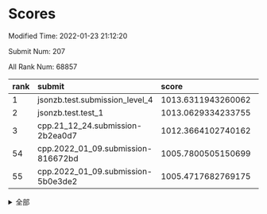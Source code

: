 # Scores

Modified Time: 2022-01-23 21:12:20

Submit Num: 207

All Rank Num: 68857

| rank |               submit               |       score        |       sigma        | pk_num |
| :--- | :--------------------------------- | :----------------- | :----------------- | :----- |
| 1    | jsonzb.test.submission_level_4     | 1013.6311943260062 | 0.7927581362332314 | 1331   |
| 2    | jsonzb.test.test_1                 | 1013.0629334233755 | 0.8009848670243602 | 1329   |
| 3    | cpp.21_12_24.submission-2b2ea0d7   | 1012.3664102740162 | 0.7999982043966093 | 1334   |
| 54   | cpp.2022_01_09.submission-816672bd | 1005.7800505150699 | 0.7215560867756775 | 1329   |
| 55   | cpp.2022_01_09.submission-5b0e3de2 | 1005.4717682769175 | 0.7152644332099496 | 1331   |


<details>
<summary>全部</summary>

| rank |                 submit                 |       score        |       sigma        | pk_num |
| :--- | :------------------------------------- | :----------------- | :----------------- | :----- |
| 1    | jsonzb.test.submission_level_4         | 1013.6311943260062 | 0.7927581362332314 | 1331   |
| 2    | jsonzb.test.test_1                     | 1013.0629334233755 | 0.8009848670243602 | 1329   |
| 3    | cpp.21_12_24.submission-2b2ea0d7       | 1012.3664102740162 | 0.7999982043966093 | 1334   |
| 4    | gobigger.level_3.submission_level_3_28 | 1011.5399715178959 | 0.7673894474532288 | 1330   |
| 5    | gobigger.level_3.submission_level_3_41 | 1011.4074570204468 | 0.7623602006567182 | 1333   |
| 6    | gobigger.level_3.submission_level_3_23 | 1011.2690123718959 | 0.8032633634813839 | 1332   |
| 7    | gobigger.level_3.submission_level_3_38 | 1011.1410939289219 | 0.793627033077456  | 1330   |
| 8    | gobigger.level_3.submission_level_3_15 | 1011.084550422577  | 0.7966464315169963 | 1328   |
| 9    | gobigger.level_3.submission_level_3_21 | 1011.0460684146689 | 0.7730636558465136 | 1334   |
| 10   | gobigger.level_3.submission_level_3_30 | 1011.0072235113472 | 0.7667846581555985 | 1333   |
| 11   | gobigger.level_3.submission_level_3_27 | 1010.9483343921713 | 0.777464755230693  | 1326   |
| 12   | gobigger.level_3.submission_level_3_4  | 1010.9481084657856 | 0.7568411026952576 | 1331   |
| 13   | gobigger.level_3.submission_level_3_24 | 1010.931830302415  | 0.768933212800636  | 1331   |
| 14   | gobigger.level_3.submission_level_3_47 | 1010.8317158064274 | 0.7532704820301143 | 1328   |
| 15   | gobigger.level_3.submission_level_3_49 | 1010.6564401074834 | 0.7543824314431334 | 1330   |
| 16   | gobigger.level_3.submission_level_3_29 | 1010.588460801833  | 0.7550096222315045 | 1331   |
| 17   | gobigger.level_3.submission_level_3_25 | 1010.4618592359018 | 0.7682282234316687 | 1334   |
| 18   | gobigger.level_3.submission_level_3_31 | 1010.4589832292693 | 0.7606370817542969 | 1326   |
| 19   | gobigger.level_3.submission_level_3_5  | 1010.3223880487134 | 0.7597312639134287 | 1328   |
| 20   | gobigger.level_3.submission_level_3_45 | 1010.23913292399   | 0.7621376162779407 | 1328   |
| 21   | gobigger.level_3.submission_level_3_33 | 1010.2379990313573 | 0.7528516966821599 | 1335   |
| 22   | gobigger.level_3.submission_level_3_40 | 1010.234445922552  | 0.7521465136811778 | 1334   |
| 23   | gobigger.level_3.submission_level_3_6  | 1010.1647304117753 | 0.7968344185917531 | 1336   |
| 24   | gobigger.level_3.submission_level_3_46 | 1010.1435719130766 | 0.748591096072443  | 1336   |
| 25   | gobigger.level_3.submission_level_3_26 | 1010.136290473927  | 0.7553396832414547 | 1328   |
| 26   | gobigger.level_3.submission_level_3_37 | 1010.032283713065  | 0.7862294041853926 | 1327   |
| 27   | gobigger.level_3.submission_level_3_1  | 1010.0036518031746 | 0.7452481872858145 | 1329   |
| 28   | gobigger.level_3.submission_level_3_32 | 1010.0008127910105 | 0.767182893102575  | 1332   |
| 29   | gobigger.level_3.submission_level_3_48 | 1009.9421080953472 | 0.7601242167244474 | 1328   |
| 30   | gobigger.level_3.submission_level_3_19 | 1009.8797906186021 | 0.7437974700340387 | 1331   |
| 31   | gobigger.level_3.submission_level_3_9  | 1009.8073599257858 | 0.7629792631660541 | 1328   |
| 32   | gobigger.level_3.submission_level_3_39 | 1009.646225056274  | 0.7760968292191013 | 1334   |
| 33   | gobigger.level_3.submission_level_3_35 | 1009.6440416255977 | 0.7598252734158263 | 1333   |
| 34   | gobigger.level_3.submission_level_3_18 | 1009.6407273771632 | 0.7636623864748139 | 1335   |
| 35   | gobigger.level_3.submission_level_3_16 | 1009.5866229504552 | 0.741521001533642  | 1332   |
| 36   | gobigger.level_3.submission_level_3_43 | 1009.5717639334345 | 0.7402271550895434 | 1328   |
| 37   | gobigger.level_3.submission_level_3_17 | 1009.5578155839751 | 0.751049753888102  | 1329   |
| 38   | gobigger.level_3.submission_level_3_13 | 1009.5576900272183 | 0.7535966601765526 | 1332   |
| 39   | gobigger.level_3.submission_level_3_36 | 1009.4664271372213 | 0.7369015373081201 | 1332   |
| 40   | gobigger.level_3.submission_level_3_22 | 1009.4480982944605 | 0.7539445448599268 | 1331   |
| 41   | gobigger.level_3.submission_level_3_2  | 1009.3743381092011 | 0.7584545745592455 | 1332   |
| 42   | gobigger.level_3.submission_level_3_12 | 1009.3364239234697 | 0.7568128046730138 | 1330   |
| 43   | gobigger.level_3.submission_level_3_34 | 1009.2443292862889 | 0.7528900255330219 | 1333   |
| 44   | gobigger.level_3.submission_level_3_42 | 1009.0420955276463 | 0.7512410940142304 | 1329   |
| 45   | gobigger.level_3.submission_level_3_10 | 1008.9878033785648 | 0.7640363859185956 | 1332   |
| 46   | gobigger.level_3.submission_level_3_11 | 1008.9644267951396 | 0.7494391438190642 | 1329   |
| 47   | gobigger.level_3.submission_level_3_8  | 1008.800272758862  | 0.757100945108491  | 1324   |
| 48   | gobigger.level_3.submission_level_3_20 | 1008.7973534438045 | 0.7665206693262205 | 1326   |
| 49   | gobigger.level_3.submission_level_3_44 | 1008.7218442667368 | 0.7399254795725129 | 1336   |
| 50   | gobigger.level_3.submission_level_3_3  | 1008.5535916307023 | 0.7463930482269969 | 1336   |
| 51   | gobigger.level_3.submission_level_3_7  | 1008.5148815118058 | 0.7463407929176342 | 1334   |
| 52   | gobigger.level_3.submission_level_3_14 | 1008.3692525989492 | 0.739174687456756  | 1329   |
| 53   | gobigger.level_3.submission_level_3_0  | 1008.2311451561234 | 0.740288995515724  | 1327   |
| 54   | cpp.2022_01_09.submission-816672bd     | 1005.7800505150699 | 0.7215560867756775 | 1329   |
| 55   | cpp.2022_01_09.submission-5b0e3de2     | 1005.4717682769175 | 0.7152644332099496 | 1331   |
| 56   | gobigger.level_1.submission_level_1_9  | 1004.932694573954  | 0.7160027276112992 | 1328   |
| 57   | gobigger.level_1.submission_level_1_11 | 1004.770688053704  | 0.7190691620253947 | 1322   |
| 58   | gobigger.level_1.submission_level_1_24 | 1004.4926995698144 | 0.7286267004375795 | 1333   |
| 59   | gobigger.level_1.submission_level_1_38 | 1004.4739164304142 | 0.7248425048786346 | 1329   |
| 60   | gobigger.level_1.submission_level_1_7  | 1004.3475764341823 | 0.71011463788306   | 1328   |
| 61   | gobigger.level_1.submission_level_1_23 | 1004.1365013922345 | 0.7176619681277008 | 1328   |
| 62   | gobigger.level_1.submission_level_1_35 | 1004.1205944379623 | 0.7135364533966548 | 1328   |
| 63   | gobigger.level_1.submission_level_1_26 | 1003.9017278269107 | 0.7273348061851516 | 1331   |
| 64   | gobigger.level_1.submission_level_1_12 | 1003.8619448372382 | 0.7358631567045367 | 1325   |
| 65   | gobigger.level_1.submission_level_1_48 | 1003.7360834045146 | 0.7162413972675166 | 1330   |
| 66   | gobigger.level_1.submission_level_1_43 | 1003.6789077671348 | 0.7230460708017314 | 1337   |
| 67   | gobigger.level_1.submission_level_1_18 | 1003.6583631971776 | 0.7174874709189868 | 1328   |
| 68   | gobigger.level_1.submission_level_1_1  | 1003.6347727850351 | 0.712725632234469  | 1329   |
| 69   | gobigger.level_1.submission_level_1_21 | 1003.574619650743  | 0.7279805587515742 | 1330   |
| 70   | gobigger.level_1.submission_level_1_32 | 1003.5697117268188 | 0.7100626099039484 | 1328   |
| 71   | gobigger.level_1.submission_level_1_49 | 1003.5249556469108 | 0.7148951253167819 | 1332   |
| 72   | gobigger.level_1.submission_level_1_33 | 1003.4604998773888 | 0.7083985902142255 | 1331   |
| 73   | gobigger.level_1.submission_level_1_2  | 1003.3887082646298 | 0.7161424807690007 | 1336   |
| 74   | gobigger.level_1.submission_level_1_20 | 1003.3698089979321 | 0.7038076811973708 | 1327   |
| 75   | gobigger.level_1.submission_level_1_3  | 1003.354162215719  | 0.71257007244721   | 1332   |
| 76   | gobigger.level_1.submission_level_1_40 | 1003.3410293439429 | 0.7082628734487166 | 1329   |
| 77   | gobigger.level_1.submission_level_1_37 | 1003.3137990119741 | 0.7112577754275028 | 1332   |
| 78   | gobigger.level_1.submission_level_1_6  | 1003.3044950495856 | 0.70891304515324   | 1332   |
| 79   | gobigger.level_1.submission_level_1_5  | 1003.2818248419803 | 0.7113706874099993 | 1335   |
| 80   | gobigger.level_1.submission_level_1_4  | 1003.2810110603001 | 0.7288809644451076 | 1327   |
| 81   | gobigger.level_1.submission_level_1_31 | 1003.241850598675  | 0.7122400572159646 | 1333   |
| 82   | gobigger.level_1.submission_level_1_27 | 1003.236923800387  | 0.7121843595531062 | 1326   |
| 83   | gobigger.level_1.submission_level_1_44 | 1003.140980334523  | 0.7092201760203023 | 1328   |
| 84   | gobigger.level_1.submission_level_1_30 | 1003.1188195543274 | 0.7135625931854183 | 1336   |
| 85   | gobigger.level_1.submission_level_1_19 | 1003.1071440285743 | 0.717674725552513  | 1332   |
| 86   | gobigger.level_1.submission_level_1_34 | 1003.1006503761314 | 0.7141754428021615 | 1330   |
| 87   | gobigger.level_1.submission_level_1_39 | 1003.0774196634999 | 0.7323774827451879 | 1328   |
| 88   | gobigger.level_1.submission_level_1_17 | 1002.9693584534177 | 0.712941317481351  | 1332   |
| 89   | gobigger.level_1.submission_level_1_10 | 1002.9242401385486 | 0.7130679788819062 | 1330   |
| 90   | gobigger.level_1.submission_level_1_42 | 1002.8873037918512 | 0.705449188376621  | 1335   |
| 91   | gobigger.level_1.submission_level_1_13 | 1002.7813005838622 | 0.7098985441639624 | 1328   |
| 92   | gobigger.level_1.submission_level_1_36 | 1002.7458850393604 | 0.7134284931606161 | 1325   |
| 93   | gobigger.level_1.submission_level_1_41 | 1002.7048920903351 | 0.719221617411623  | 1326   |
| 94   | gobigger.level_1.submission_level_1_47 | 1002.7043918069941 | 0.7188258437451733 | 1337   |
| 95   | gobigger.level_1.submission_level_1_15 | 1002.6349491490924 | 0.7111775924309801 | 1329   |
| 96   | gobigger.level_1.submission_level_1_8  | 1002.5866302231865 | 0.7171052858891309 | 1330   |
| 97   | gobigger.level_1.submission_level_1_16 | 1002.5750572681051 | 0.722304971983238  | 1333   |
| 98   | gobigger.level_1.submission_level_1_22 | 1002.5748057403857 | 0.7183461112960341 | 1331   |
| 99   | gobigger.level_1.submission_level_1_46 | 1002.555339235838  | 0.7045485579281902 | 1331   |
| 100  | gobigger.level_1.submission_level_1_29 | 1002.4963612846594 | 0.7120681131010025 | 1324   |
| 101  | gobigger.level_1.submission_level_1_45 | 1002.4289387796917 | 0.7190799819022722 | 1333   |
| 102  | gobigger.level_1.submission_level_1_25 | 1002.4142555837542 | 0.7219060165184078 | 1332   |
| 103  | gobigger.level_1.submission_level_1_14 | 1002.3590636402835 | 0.7136794709529959 | 1326   |
| 104  | gobigger.level_1.submission_level_1_28 | 1002.2386451422132 | 0.7181967808565536 | 1332   |
| 105  | gobigger.level_1.submission_level_1_0  | 1002.1383639132786 | 0.7234554743622021 | 1331   |
| 106  | gobigger.random.submission_random_18   | 997.0233022295927  | 0.6942447639148852 | 1337   |
| 107  | gobigger.random.submission_random_10   | 996.8641368413907  | 0.7113869814932451 | 1330   |
| 108  | gobigger.random.submission_random_5    | 996.8513108702542  | 0.7126045529944594 | 1325   |
| 109  | gobigger.random.submission_random_47   | 996.7004944059     | 0.7101454992712964 | 1333   |
| 110  | gobigger.random.submission_random_44   | 996.699672541813   | 0.7177485341784218 | 1328   |
| 111  | gobigger.random.submission_random_8    | 996.6463500295167  | 0.7140399605381778 | 1328   |
| 112  | gobigger.random.submission_random_22   | 996.6158428076134  | 0.7184871993328635 | 1332   |
| 113  | gobigger.random.submission_random_15   | 996.4233776813655  | 0.7100142215043733 | 1337   |
| 114  | gobigger.random.submission_random_13   | 996.3807337267975  | 0.7191040991994146 | 1337   |
| 115  | gobigger.random.submission_random_27   | 996.3444700343427  | 0.7070750487812191 | 1332   |
| 116  | gobigger.random.submission_random_1    | 996.2842133871759  | 0.7135784537405478 | 1325   |
| 117  | gobigger.random.submission_random_41   | 996.2538683485907  | 0.7059636854915323 | 1333   |
| 118  | gobigger.random.submission_random_20   | 996.140259789452   | 0.7017907171990316 | 1333   |
| 119  | gobigger.random.submission_random_49   | 996.0723678768155  | 0.714695475655498  | 1329   |
| 120  | gobigger.random.submission_random_42   | 995.9739799562234  | 0.7050389251635164 | 1327   |
| 121  | gobigger.random.submission_random_38   | 995.9129252231605  | 0.7175291484329854 | 1332   |
| 122  | gobigger.random.submission_random_17   | 995.9119518106656  | 0.7214142841978206 | 1331   |
| 123  | gobigger.random.submission_random_16   | 995.88949011113    | 0.7232813374722449 | 1334   |
| 124  | gobigger.random.submission_random_48   | 995.8559028763792  | 0.7123458926714772 | 1334   |
| 125  | gobigger.random.submission_random_43   | 995.8506128739649  | 0.7195899899019056 | 1332   |
| 126  | gobigger.random.submission_random_6    | 995.7475236357818  | 0.7287397945001504 | 1329   |
| 127  | gobigger.random.submission_random_28   | 995.7417151912048  | 0.7091867050387818 | 1333   |
| 128  | gobigger.random.submission_random_14   | 995.7130543450024  | 0.7099349606659127 | 1323   |
| 129  | gobigger.random.submission_random_46   | 995.6912391668059  | 0.7102797183611522 | 1332   |
| 130  | gobigger.random.submission_random_21   | 995.6877035615473  | 0.7139149866028471 | 1332   |
| 131  | gobigger.random.submission_random_33   | 995.6525143268547  | 0.7207146218751139 | 1327   |
| 132  | gobigger.random.submission_random_12   | 995.5648563606103  | 0.7228928907064566 | 1327   |
| 133  | gobigger.random.submission_random_26   | 995.443173401342   | 0.7160993870455943 | 1333   |
| 134  | gobigger.random.submission_random_37   | 995.4387381270677  | 0.7169900049379209 | 1337   |
| 135  | gobigger.random.submission_random_24   | 995.3650925199552  | 0.7184467415776917 | 1330   |
| 136  | gobigger.random.submission_random_34   | 995.3306093601639  | 0.7034105148717428 | 1327   |
| 137  | gobigger.random.submission_random_40   | 995.3148143706873  | 0.712993465301549  | 1335   |
| 138  | gobigger.random.submission_random_35   | 995.3032022651556  | 0.7132860837285135 | 1339   |
| 139  | gobigger.random.submission_random_25   | 995.2843114616828  | 0.719666951376786  | 1330   |
| 140  | gobigger.random.submission_random_9    | 995.2196074050737  | 0.7071781470771985 | 1330   |
| 141  | gobigger.random.submission_random_7    | 995.1594894323899  | 0.7244658216166724 | 1330   |
| 142  | gobigger.random.submission_random_45   | 995.1389881806034  | 0.7014684797002584 | 1329   |
| 143  | gobigger.random.submission_random_4    | 995.0944147318418  | 0.6944538983547935 | 1333   |
| 144  | gobigger.random.submission_random_36   | 995.0876480740379  | 0.7104744290476819 | 1331   |
| 145  | gobigger.random.submission_random_23   | 995.0625289808983  | 0.7104413967523223 | 1332   |
| 146  | gobigger.random.submission_random_31   | 995.047452090696   | 0.7147055831153721 | 1332   |
| 147  | gobigger.random.submission_random_2    | 995.0418620513449  | 0.7097949619649161 | 1330   |
| 148  | gobigger.random.submission_random_19   | 994.8564844732178  | 0.7140275577140812 | 1325   |
| 149  | gobigger.random.submission_random_32   | 994.8369506896706  | 0.7135496172480412 | 1328   |
| 150  | gobigger.random.submission_random_39   | 994.7214255959336  | 0.7187138950586521 | 1334   |
| 151  | gobigger.random.submission_random_0    | 994.6913509688334  | 0.7083354694119005 | 1329   |
| 152  | gobigger.random.submission_random_3    | 994.5572686946647  | 0.7179245079017625 | 1324   |
| 153  | gobigger.random.submission_random_30   | 994.4987227168575  | 0.7058600241767391 | 1329   |
| 154  | gobigger.random.submission_random_29   | 994.3887018568643  | 0.7259306643092862 | 1329   |
| 155  | gobigger.random.submission_random_11   | 994.3883175216921  | 0.7141776837737869 | 1328   |
| 156  | gobigger.level_2.submission_level_2_2  | 993.8845867667426  | 0.7518806570915457 | 1331   |
| 157  | gobigger.level_2.submission_level_2_25 | 993.8430009663351  | 0.7519051435320859 | 1334   |
| 158  | gobigger.level_2.submission_level_2_20 | 993.6572321750799  | 0.7274560809652765 | 1330   |
| 159  | gobigger.level_2.submission_level_2_21 | 993.558986576025   | 0.7385253933664252 | 1329   |
| 160  | gobigger.level_2.submission_level_2_47 | 993.4098812999148  | 0.7364612202030062 | 1329   |
| 161  | gobigger.level_2.submission_level_2_17 | 993.2798146796108  | 0.7271035165530365 | 1330   |
| 162  | gobigger.level_2.submission_level_2_35 | 993.2742942406333  | 0.720708042659464  | 1329   |
| 163  | gobigger.level_2.submission_level_2_49 | 993.0257238574382  | 0.7440245155855428 | 1331   |
| 164  | gobigger.level_2.submission_level_2_37 | 992.9602545253579  | 0.7410306623800185 | 1333   |
| 165  | gobigger.level_2.submission_level_2_38 | 992.936511616522   | 0.7436941412157332 | 1332   |
| 166  | gobigger.level_2.submission_level_2_30 | 992.883706431827   | 0.7427877127700047 | 1331   |
| 167  | gobigger.level_2.submission_level_2_27 | 992.8522980107261  | 0.7304500771035378 | 1335   |
| 168  | gobigger.level_2.submission_level_2_3  | 992.8508209798612  | 0.7374403320724274 | 1332   |
| 169  | gobigger.level_2.submission_level_2_6  | 992.8113084435989  | 0.7406905035098988 | 1328   |
| 170  | gobigger.level_2.submission_level_2_34 | 992.7543852730171  | 0.7313320738981659 | 1331   |
| 171  | gobigger.level_2.submission_level_2_14 | 992.704680950461   | 0.7590610148284505 | 1333   |
| 172  | gobigger.level_2.submission_level_2_40 | 992.6777016388926  | 0.7375987353760809 | 1333   |
| 173  | gobigger.level_2.submission_level_2_12 | 992.6676128987507  | 0.7516817803641718 | 1330   |
| 174  | gobigger.level_2.submission_level_2_28 | 992.6009266620563  | 0.7372534334019747 | 1333   |
| 175  | gobigger.level_2.submission_level_2_24 | 992.5383891524585  | 0.7559806613918889 | 1334   |
| 176  | gobigger.level_2.submission_level_2_26 | 992.4699415136723  | 0.7398394346994578 | 1326   |
| 177  | gobigger.level_2.submission_level_2_44 | 992.3502265570645  | 0.7423530281962604 | 1329   |
| 178  | gobigger.level_2.submission_level_2_41 | 992.2849354335622  | 0.7520387119721781 | 1332   |
| 179  | gobigger.level_2.submission_level_2_18 | 992.2443163899209  | 0.755763283566831  | 1332   |
| 180  | gobigger.level_2.submission_level_2_36 | 992.2001278183718  | 0.7383382512767961 | 1331   |
| 181  | gobigger.level_2.submission_level_2_0  | 992.0767720234717  | 0.7452419602687078 | 1327   |
| 182  | gobigger.level_2.submission_level_2_46 | 992.0425210247118  | 0.750155530838292  | 1332   |
| 183  | gobigger.level_2.submission_level_2_5  | 992.0237579657373  | 0.7550569574375771 | 1327   |
| 184  | gobigger.level_2.submission_level_2_31 | 992.0066811534844  | 0.753347905500815  | 1324   |
| 185  | gobigger.level_2.submission_level_2_32 | 991.9932404296313  | 0.7335992701531621 | 1329   |
| 186  | gobigger.level_2.submission_level_2_15 | 991.9904241297655  | 0.7425758377810022 | 1332   |
| 187  | gobigger.level_2.submission_level_2_1  | 991.9809927498453  | 0.7307263705715593 | 1330   |
| 188  | gobigger.level_2.submission_level_2_16 | 991.958232505515   | 0.7370970593273561 | 1329   |
| 189  | gobigger.level_2.submission_level_2_42 | 991.9534318937484  | 0.7490583384813778 | 1332   |
| 190  | gobigger.level_2.submission_level_2_48 | 991.878265239283   | 0.7348058715004984 | 1331   |
| 191  | gobigger.level_2.submission_level_2_43 | 991.7525473498131  | 0.7521200349811863 | 1332   |
| 192  | gobigger.level_2.submission_level_2_13 | 991.6703143299934  | 0.7527035100052799 | 1328   |
| 193  | gobigger.level_2.submission_level_2_23 | 991.6502859930171  | 0.7479126551596786 | 1335   |
| 194  | gobigger.level_2.submission_level_2_45 | 991.3803524165505  | 0.7600580953205105 | 1331   |
| 195  | gobigger.level_2.submission_level_2_22 | 991.3559049805231  | 0.7447345450889423 | 1329   |
| 196  | gobigger.level_2.submission_level_2_8  | 991.3431000687906  | 0.7536296183412475 | 1327   |
| 197  | gobigger.level_2.submission_level_2_9  | 991.2977428471745  | 0.7343360378349684 | 1332   |
| 198  | gobigger.level_2.submission_level_2_19 | 991.160659899049   | 0.7560851190835057 | 1329   |
| 199  | gobigger.level_2.submission_level_2_39 | 991.1306930420853  | 0.7482158618629948 | 1332   |
| 200  | gobigger.level_2.submission_level_2_4  | 991.099678677655   | 0.751701239260775  | 1329   |
| 201  | gobigger.level_2.submission_level_2_10 | 991.0239949077602  | 0.7448250995534587 | 1332   |
| 202  | gobigger.level_2.submission_level_2_29 | 990.7215828448612  | 0.7817262608151945 | 1330   |
| 203  | gobigger.level_2.submission_level_2_7  | 990.4641241259063  | 0.7509724258796152 | 1331   |
| 204  | gobigger.level_2.submission_level_2_33 | 990.2984558882738  | 0.7688946800577734 | 1331   |
| 205  | gobigger.level_2.submission_level_2_11 | 990.1152508270636  | 0.7691124188480779 | 1331   |
| 206  | gobigger.none.submission_none_1        | 978.5601199602927  | 1.2813052092869812 | 1330   |
| 207  | gobigger.none.submission_none_0        | 975.0125898316707  | 1.5095197898265216 | 1336   |

</details>